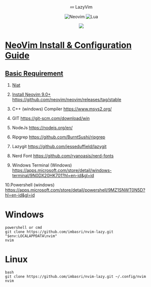 <div align="center">

💤 LazyVim

![Neovim](https://img.shields.io/badge/NeoVim-%2358A143.svg?&style=for-the-badge&logo=neovim&logoColor=white)
![Lua](https://img.shields.io/badge/lua-%233C2D72.svg?style=for-the-badge&logo=lua&logoColor=white)

<p align="center">
  <a href="https://github.com/imbasri/nvim-lazy/pulse">
    <img src="https://img.shields.io/github/last-commit/imbasri/nvim-lazy?style=for-the-badge&logo=github&color=8dc4e4&logoColor=D9E0EE&labelColor=302D41"/>
 </p>
</div>


# NeoVim Install & Configuration Guide

## Basic Requirement


1. Niat
2. Install Neovim 9.0+ https://github.com/neovim/neovim/releases/tag/stable
3. C++ (windows) Compiler https://www.msys2.org/
4. GIT https://git-scm.com/download/win
5. NodeJs https://nodejs.org/en/
6. Ripgrep https://github.com/BurntSushi/ripgrep
7. Lazygit https://github.com/jesseduffield/lazygit
8. Nerd Font https://github.com/ryanoasis/nerd-fonts

9. Windows Terminal (Windows) https://apps.microsoft.com/store/detail/windows-terminal/9N0DX20HK701?hl=en-id&gl=id

10.Powershell (windows) https://apps.microsoft.com/store/detail/powershell/9MZ1SNWT0N5D?hl=en-id&gl=id

# Windows

```
powershell or cmd
git clone https://github.com/imbasri/nvim-lazy.git "$env:LOCALAPPDATA\nvim"
nvim
```

# Linux

```
bash
git clone https://github.com/imbasri/nvim-lazy.git ~/.config/nvim
nvim
```
